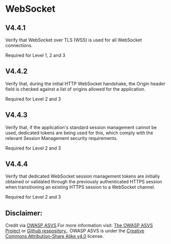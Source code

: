 #  WebSocket
## V4.4.1
Verify that WebSocket over TLS (WSS) is used for all WebSocket connections.
Required for Level 1, 2 and 3
## V4.4.2
Verify that, during the initial HTTP WebSocket handshake, the Origin header field is checked against a list of origins allowed for the application.
Required for Level 2 and 3
## V4.4.3
Verify that, if the application's standard session management cannot be used, dedicated tokens are being used for this, which comply with the relevant Session Management security requirements.
Required for Level 2 and 3
## V4.4.4
Verify that dedicated WebSocket session management tokens are initially obtained or validated through the previously authenticated HTTPS session when transitioning an existing HTTPS session to a WebSocket channel.
Required for Level 2 and 3

## Disclaimer:
Credit via [OWASP ASVS](https://owasp.org/www-project-application-security-verification-standard/).For more information visit: [The OWASP ASVS Project](https://owasp.org/www-project-application-security-verification-standard/) or [Github respository.](https://github.com/OWASP/ASVS). OWASP ASVS is under the [Creative Commons Attribution-Share Alike v4.0](https://github.com/OWASP/ASVS/blob/v5.0.0/LICENSE.md) license.
